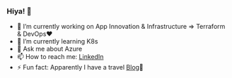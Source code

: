 ### Hiya! :honeybee:


- 🔭 I’m currently working on App Innovation & Infrastructure => Terraform & DevOps:heart:
- 🌱 I’m currently learning K8s 
- 💬 Ask me about Azure
- 📫 How to reach me: [LinkedIn](https://www.linkedin.com/in/paromita-roy-46462214/)
- ⚡ Fun fact: Apparently I have a travel [Blog](https://www.instagram.com/thesnobwanderer/):see_no_evil:
